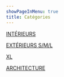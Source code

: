 ```yaml
---
showPageInMenu: true
title: Catégories
---
```


[INTÉRIEURS](/category/exterieur)

[EXTÉRIEURS S/M/L](/category/exterieur-sml)

[XL](/category/xl)

[ARCHITECTURE](/category/architecture)
